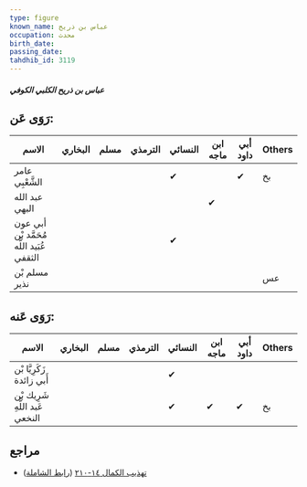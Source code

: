 ```yaml
---
type: figure
known_name: عباس بن ذريح
occupation: محدث
birth_date:
passing_date:
tahdhib_id: 3119
---
```

##### عباس بن ذريح الكلبي الكوفي

## رَوَى عَن:
| الاسم                                     | البخاري | مسلم | الترمذي | النسائي | ابن ماجه | أبي داود | Others |
| ----------------------------------------- | ------- | ---- | ------- | ------- | -------- | -------- | ------ |
| عامر الشَّعْبِي                           |         |      |         | ✔       |          | ✔        | بخ     |
| عبد الله البهي                            |         |      |         |         | ✔        |          |        |
| أبي عون مُحَمَّد بْن عُبَيد اللَّه الثقفي |         |      |         | ✔       |          |          |        |
| مسلم بْن نذير                             |         |      |         |         |          |          | عس     |
## رَوَى عَنه:
| الاسم                          | البخاري | مسلم | الترمذي | النسائي | ابن ماجه | أبي داود | Others |
| ------------------------------ | ------- | ---- | ------- | ------- | -------- | -------- | ------ |
| زَكَرِيَّا بْن أَبي زائدة      |         |      |         | ✔       |          |          |        |
| شَرِيك بْن عَبد اللَّهِ النخعي |         |      |         | ✔       | ✔        | ✔        | بخ     |
## مراجع
- [تهذيب الكمال ١٤-٢١٠](obsidian://open?vault=Tahdhib-al-Kamal&file=Figures/٣١١٩-عباس%20بن%20ذريح%20الكلبي%20الكوفي) ([رابط الشاملة](https://shamela.ws/book/3722/7138))